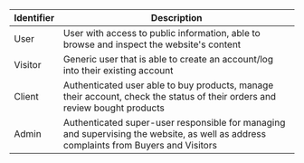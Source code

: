 |Identifier|Description|
|-------|---|
|User   |User with access to public information, able to browse and inspect the website's content|
|Visitor|Generic user that is able to create an account/log into their existing account|
|Client  |Authenticated user able to buy products, manage their account, check the status of their orders and review bought products|
|Admin  |Authenticated super-user responsible for managing and supervising the website, as well as address complaints from Buyers and Visitors|